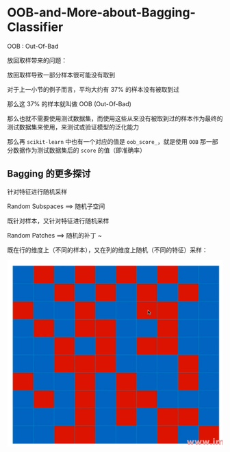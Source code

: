 # OOB-and-More-about-Bagging-Classifier

OOB : Out-Of-Bad

放回取样带来的问题：

放回取样导致一部分样本很可能没有取到

对于上一小节的例子而言，平均大约有 37% 的样本没有被取到过

那么这 37% 的样本就叫做 OOB (Out-Of-Bad)

那么也就不需要使用测试数据集，而使用这些从来没有被取到过的样本作为最终的测试数据集来使用，来测试或验证模型的泛化能力

那么再 `scikit-learn` 中也有一个对应的值是 `oob_score_`，就是使用 `OOB` 那一部分数据作为测试数据集后的 `score` 的值（即准确率）



## Bagging 的更多探讨

针对特征进行随机采样

Random Subspaces ==> 随机子空间



既针对样本，又针对特征进行随机采样

Random Patches ==> 随机的补丁 ~ 

既在行的维度上（不同的样本），又在列的维度上随机（不同的特征）采样：

![image-20220513003415117](04-OOB-and-More-about-Bagging-Classifier.assets/image-20220513003415117.png)